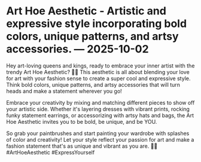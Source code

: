 # Art Hoe Aesthetic - Artistic and expressive style incorporating bold colors, unique patterns, and artsy accessories. — 2025-10-02

Hey art-loving queens and kings, ready to embrace your inner artist with the trendy Art Hoe Aesthetic? 🎨💖 This aesthetic is all about blending your love for art with your fashion sense to create a super cool and expressive style. Think bold colors, unique patterns, and artsy accessories that will turn heads and make a statement wherever you go!

Embrace your creativity by mixing and matching different pieces to show off your artistic side. Whether it's layering dresses with vibrant prints, rocking funky statement earrings, or accessorizing with artsy hats and bags, the Art Hoe Aesthetic invites you to be bold, be unique, and be YOU.

So grab your paintbrushes and start painting your wardrobe with splashes of color and creativity! Let your style reflect your passion for art and make a fashion statement that's as unique and vibrant as you are. 🌈✨ #ArtHoeAesthetic #ExpressYourself